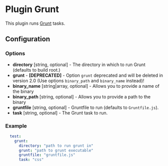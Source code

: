 Plugin Grunt
============

This plugin runs [Grunt](http://gruntjs.com/) tasks.

Configuration
-------------

### Options

* **directory** [string, optional] - The directory in which to run Grunt (defaults to build root.)
* **grunt** - **[DEPRECATED]** - Option `grunt` deprecated and will be deleted in version 2.0 (Use options 
`binary_path` and `binary_name` instead)!
* **binary_name** [string|array, optional] - Allows you to provide a name of the binary
* **binary_path** [string, optional] - Allows you to provide a path to the binary
* **gruntfile** [string, optional] - Gruntfile to run (defaults to `Gruntfile.js`).
* **task** [string, optional] - The Grunt task to run.

### Example

```yml
  test:
    grunt:
      directory: "path to run grunt in"
      grunt: "path to grunt executable"
      gruntfile: "gruntfile.js"
      task: "css"
```
